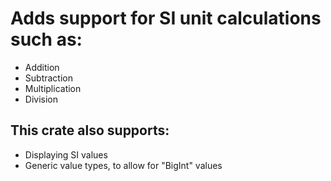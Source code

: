 # Adds support for SI unit calculations such as:
- Addition
- Subtraction
- Multiplication
- Division
## This crate also supports:
- Displaying SI values
- Generic value types, to allow for "BigInt" values